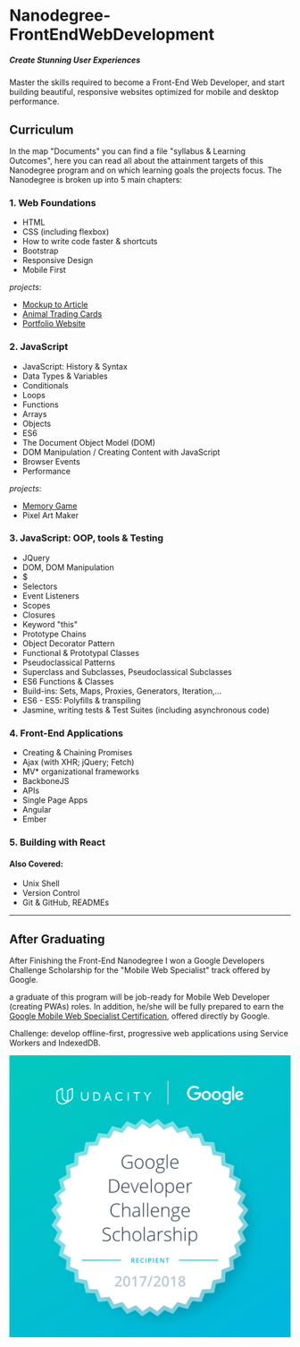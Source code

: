 # Nanodegree-FrontEndWebDevelopment
##### Create Stunning User Experiences
Master the skills required to become a Front-End Web Developer, and start building beautiful, responsive websites optimized for mobile and desktop performance.


## Curriculum

In the map "Documents" you can find a file "syllabus & Learning Outcomes", here you can read all about the attainment targets of this Nanodegree program and on which learning goals the projects focus.
The Nanodegree is broken up into 5 main chapters:


  ### 1. Web Foundations
  - HTML  
  - CSS  (including flexbox)
  - How to write code faster & shortcuts
  - Bootstrap  
  - Responsive Design   
  - Mobile First

_projects_:
  - [Mockup to Article](https://github.com/MarieLynneBlock/Nanodegree-FrontEndWebDevelopment/tree/master/Project%201%20-%20Mockup%20to%20Article)
  - [Animal Trading Cards](https://github.com/MarieLynneBlock/Nanodegree-FrontEndWebDevelopment/tree/master/Project%202%20-%20Animal%20Trading%20Cards)
  - [Portfolio Website](https://github.com/MarieLynneBlock/Nanodegree-FrontEndWebDevelopment/tree/master/Project%203%20-%20Portfolio%20Website)
     
  ### 2. JavaScript
  - JavaScript: History & Syntax  
  - Data Types & Variables  
  - Conditionals  
  - Loops  
  - Functions  
  - Arrays  
  - Objects
  - ES6
  - The Document Object Model (DOM)
  - DOM Manipulation / Creating Content with JavaScript
  - Browser Events
  - Performance

_projects_:
  - [Memory Game](https://github.com/MarieLynneBlock/web-memory-game.git)
  - Pixel Art Maker

  ### 3. JavaScript: OOP, tools & Testing
  - JQuery
  - DOM, DOM Manipulation
  - $
  - Selectors
  - Event Listeners
  - Scopes
  - Closures
  - Keyword "this"
  - Prototype Chains
  - Object Decorator Pattern
  - Functional & Prototypal Classes
  - Pseudoclassical Patterns
  - Superclass and Subclasses, Pseudoclassical Subclasses
  - ES6 Functions & Classes
  - Build-ins: Sets, Maps, Proxies, Generators, Iteration,...
  - ES6 - ES5: Polyfills & transpiling
  - Jasmine, writing tests & Test Suites (including asynchronous code)
  
  ### 4. Front-End Applications
  - Creating & Chaining Promises
  - Ajax (with XHR; jQuery; Fetch)
  - MV* organizational frameworks
  - BackboneJS
  - APIs
  - Single Page Apps
  - Angular
  - Ember
  
  ### 5. Building with React


#### Also Covered:
- Unix Shell
- Version Control
- Git & GitHub, READMEs


------------

## After Graduating

After Finishing the Front-End Nanodegree I won a Google Developers Challenge Scholarship for the "Mobile Web Specialist" track offered by Google.

a graduate of this program will be job-ready for Mobile Web Developer (creating PWAs) roles. In addition, he/she will be fully prepared to earn the [Google Mobile Web Specialist Certification](https://github.com/MarieLynneBlock/GoogleDeveloperChallengeScholarship-MobileWeb), offered directly by Google.

Challenge: develop offline-first, progressive web applications using Service Workers and IndexedDB. 

![alt text](https://github.com/MarieLynneBlock/GoogleDeveloperChallengeScholarship-MobileWeb/blob/master/Google-Dev-EMEA-Badge.png)

